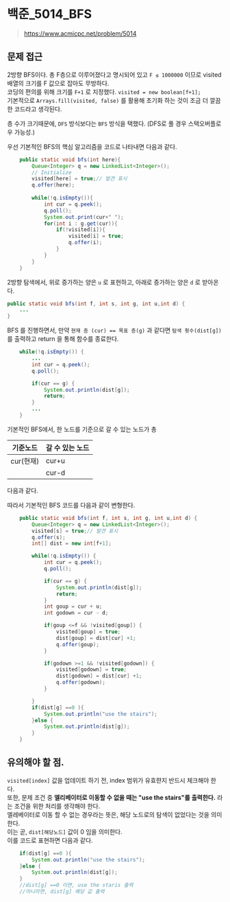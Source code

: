 # 백준_5014_BFS
> https://www.acmicpc.net/problem/5014

## 문제 접근
2방향 BFS이다. 총 F층으로 이루어졌다고 명시되어 있고 `F ≤ 1000000` 이므로 visited 배열의 크기를 F 값으로 잡아도 무방하다. <br>
코딩의 편의를 위해 크기를 `F+1` 로 지정했다.
`visited = new boolean[f+1];` <br>
기본적으로 `Arrays.fill(visited, false)` 를 활용해 초기화 하는 것이 조금 더 깔끔한 코드라고 생각된다. <br>

층 수가 크기때문에, `DFS` 방식보다는 `BFS` 방식을 택했다. (DFS로 풀 경우 스택오버플로우 가능성.)  

우선 기본적인 BFS의 핵심 알고리즘을 코드로 나타내면 다음과 같다. <br>
```Java
	public static void bfs(int here){
		Queue<Integer> q = new LinkedList<Integer>();
		// Initialize 
		visited[here] = true;// 발견 표시
		q.offer(here);
		
		while(!q.isEmpty()){
			int cur = q.peek();
			q.poll();
			System.out.print(cur+" ");
			for(int i : g.get(cur)){
				if(!visited[i]){
					visited[i] = true;
					q.offer(i);
				}
			}
		}
	}
```



2방향 탐색에서, 위로 증가하는 양은 `u` 로 표현하고, 아래로 증가하는 양은 `d` 로 받아온다. 
```Java
public static void bfs(int f, int s, int g, int u,int d) {
	...
}
```


BFS 를 진행하면서, 만약 `현재 층 (cur) == 목표 층(g)`  과 같다면 `탐색 횟수(dist[g])` 를 출력하고 return 을 통해 함수를 종료한다.  

```Java
	while(!q.isEmpty()) {
		...
		int cur = q.peek();
		q.poll();

		if(cur == g) {
			System.out.println(dist[g]);
			return;
		}
		...
	}
```

기본적인 BFS에서, 한 노드를 기준으로 갈 수 있는 노드가 총  
 
기준노드 | 갈 수 있는 노드 | 
------ | ----------- | 
cur(현재) | cur+u  |
| | cur-d  |


다음과 같다.  

따라서 기본적인 BFS 코드를 다음과 같이 변형한다. <br>
```Java
	public static void bfs(int f, int s, int g, int u,int d) {
		Queue<Integer> q = new LinkedList<Integer>();
		visited[s] = true;// 발견 표시
		q.offer(s);
		int[] dist = new int[f+1];

		while(!q.isEmpty()) {
			int cur = q.peek();
			q.poll();

			if(cur == g) {
				System.out.println(dist[g]);
				return;
			}
			int goup = cur + u;
			int godown = cur - d;

			if(goup <=f && !visited[goup]) {
				visited[goup] = true;
				dist[goup] = dist[cur] +1;
				q.offer(goup);
			}

			if(godown >=1 && !visited[godown]) {
				visited[godown] = true;
				dist[godown] = dist[cur] +1;
				q.offer(godown);
			}

		}
		if(dist[g] ==0 ){
			System.out.println("use the stairs");
		}else {
			System.out.println(dist[g]);
		}
	}
```


## 유의해야 할 점.
`visited[index]` 값을 업데이트 하기 전, index 범위가 유효햔지 반드시 체크해야 한다. <br>
또한, 문제 조건 중 **엘리베이터로 이동할 수 없을 때는 "use the stairs"를 출력한다.** 라는 조건을 위한 처리를 생각해야 한다. <br>
엘레베이터로 이동 할 수 없는 경우라는 뜻은, 해당 노드로의 탐색이 없었다는 것을 의미한다. <br>
이는 곧, `dist[해당노드]` 값이 0 임을 의미한다. <br>
이를 코드로 표현하면 다음과 같다. <br>
```Java
	if(dist[g] ==0 ){
		System.out.println("use the stairs");
	}else {
		System.out.println(dist[g]);
	}
	//dist[g] ==0 이면, use the staris 출력
	//아니라면, dist[g] 해당 값 출력 
```
